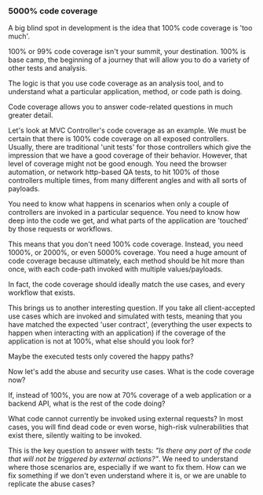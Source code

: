 ### 5000% code coverage

A big blind spot in development is the idea that 100% code coverage is 'too much'.

100% or 99% code coverage isn't your summit, your destination. 100% is base camp, the beginning of a journey that will allow you to do a variety of other tests and analysis.

The logic is that you use code coverage as an analysis tool, and to understand what a particular application, method, or code path is doing.

Code coverage allows you to answer code-related questions in much greater detail.

Let's look at MVC Controller's code coverage as an example. We must be certain that there is 100% code coverage on all exposed controllers. Usually, there are traditional 'unit tests' for those controllers which give the impression that we have a good coverage of their behavior. However, that level of coverage might not be good enough. You need the browser automation, or network http-based QA tests, to hit 100% of those controllers multiple times, from many different angles and with all sorts of payloads.

You need to know what happens in scenarios when only a couple of controllers are invoked in a particular sequence. You need to know how deep into the code we get, and what parts of the application are 'touched' by those requests or workflows.

This means that you don't need 100% code coverage. Instead, you need 1000%, or 2000%, or even 5000% coverage. You need a huge amount of code coverage because ultimately, each method should be hit more than once, with each code-path invoked with multiple values/payloads.

In fact, the code coverage should ideally match the use cases, and every workflow that exists.

This brings us to another interesting question. If you take all client-accepted use cases which are invoked and simulated with tests, meaning that you have matched the expected 'user contract', (everything the user expects to happen when interacting with an application) if the coverage of the application is not at 100%, what else should you look for?

Maybe the executed tests only covered the happy paths?

Now let's add the abuse and security use cases. What is the code coverage now?

If, instead of 100%, you are now at 70% coverage of a web application or a backend API, what is the rest of the code doing?

What code cannot currently be invoked using external requests? In most cases, you will find dead code or even worse, high-risk vulnerabilities that exist there, silently waiting to be invoked.

This is the key question to answer with tests: _"Is there any part of the code that will not be triggered by external actions?"_. We need to understand where those scenarios are, especially if we want to fix them. How can we fix something if we don't even understand where it is, or we are unable to replicate the abuse cases?
